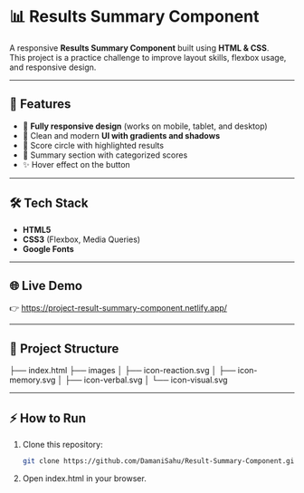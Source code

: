# 📊 Results Summary Component  

A responsive **Results Summary Component** built using **HTML & CSS**.  
This project is a practice challenge to improve layout skills, flexbox usage, and responsive design.  

---

## 🚀 Features  
- 📱 **Fully responsive design** (works on mobile, tablet, and desktop)  
- 🎨 Clean and modern **UI with gradients and shadows**  
- 🔢 Score circle with highlighted results  
- 📑 Summary section with categorized scores  
- ✨ Hover effect on the button  

---

## 🛠️ Tech Stack  
- **HTML5**  
- **CSS3** (Flexbox, Media Queries)  
- **Google Fonts**  

---

## 🌐 Live Demo  
👉 https://project-result-summary-component.netlify.app/ 

---

## 📂 Project Structure  

├── index.html
├── images
│ ├── icon-reaction.svg
│ ├── icon-memory.svg
│ ├── icon-verbal.svg
│ └── icon-visual.svg


---

## ⚡ How to Run  
1. Clone this repository:  
   ```bash
   git clone https://github.com/DamaniSahu/Result-Summary-Component.git
2. Open index.html in your browser.

